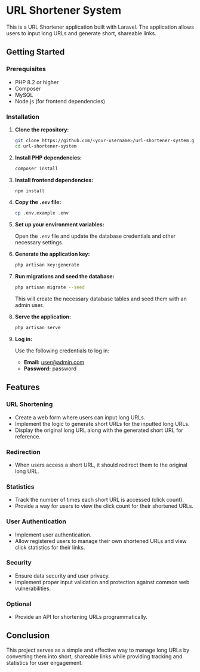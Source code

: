 # URL Shortener System

This is a URL Shortener application built with Laravel. The application allows users to input long URLs and generate short, shareable links.

## Getting Started

### Prerequisites

- PHP 8.2 or higher
- Composer
- MySQL
- Node.js (for frontend dependencies)

### Installation

1. **Clone the repository:**

    ```bash
    git clone https://github.com/<your-username>/url-shortener-system.git
    cd url-shortener-system
    ```

2. **Install PHP dependencies:**

    ```bash
    composer install
    ```

3. **Install frontend dependencies:**

    ```bash
    npm install
    ```

4. **Copy the `.env` file:**

    ```bash
    cp .env.example .env
    ```

5. **Set up your environment variables:**

    Open the `.env` file and update the database credentials and other necessary settings.

6. **Generate the application key:**

    ```bash
    php artisan key:generate
    ```

7. **Run migrations and seed the database:**

    ```bash
    php artisan migrate --seed
    ```

    This will create the necessary database tables and seed them with an admin user.

8. **Serve the application:**

    ```bash
    php artisan serve
    ```

9. **Log in:**

    Use the following credentials to log in:

    - **Email:** user@admin.com
    - **Password:** password

## Features

### URL Shortening

- Create a web form where users can input long URLs.
- Implement the logic to generate short URLs for the inputted long URLs.
- Display the original long URL along with the generated short URL for reference.

### Redirection

- When users access a short URL, it should redirect them to the original long URL.

### Statistics

- Track the number of times each short URL is accessed (click count).
- Provide a way for users to view the click count for their shortened URLs.

### User Authentication

- Implement user authentication.
- Allow registered users to manage their own shortened URLs and view click statistics for their links.

### Security

- Ensure data security and user privacy.
- Implement proper input validation and protection against common web vulnerabilities.

### Optional

- Provide an API for shortening URLs programmatically.

## Conclusion

This project serves as a simple and effective way to manage long URLs by converting them into short, shareable links while providing tracking and statistics for user engagement.
